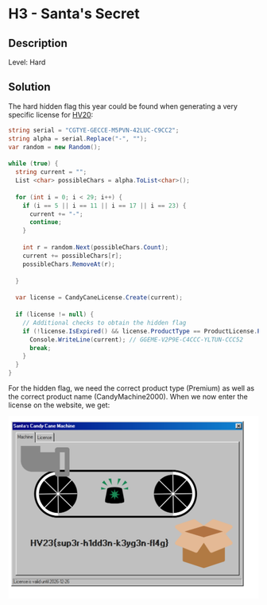 # H3 - Santa's Secret

## Description

Level: Hard<br/>

## Solution

The hard hidden flag this year could be found when generating a very specific license for [HV20](../20/README.md):

```csharp
string serial = "CGTYE-GECCE-M5PVN-42LUC-C9CC2";
string alpha = serial.Replace("-", "");
var random = new Random();

while (true) {
  string current = "";
  List <char> possibleChars = alpha.ToList<char>();

  for (int i = 0; i < 29; i++) {
    if (i == 5 || i == 11 || i == 17 || i == 23) {
      current += "-";
      continue;
    }

    int r = random.Next(possibleChars.Count);
    current += possibleChars[r];
    possibleChars.RemoveAt(r);

  }
  
  var license = CandyCaneLicense.Create(current);

  if (license != null) {
    // Additional checks to obtain the hidden flag
    if (!license.IsExpired() && license.ProductType == ProductLicense.ProductTypes.Premium && license.ProductName == ProductLicense.ProductNames.CandyCaneMachine2000) {
      Console.WriteLine(current); // GGEME-V2P9E-C4CCC-YLTUN-CCC52
      break;
    }
  }
}
```

For the hidden flag, we need the correct product type (Premium) as well as the correct product name (CandyMachine2000).
When we now enter the license on the website, we get:

![img.png](img.png)
